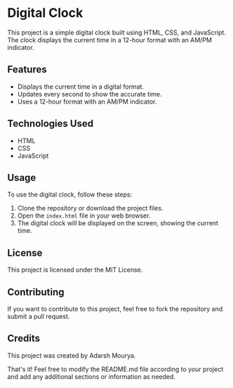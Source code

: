 # Digital Clock

This project is a simple digital clock built using HTML, CSS, and JavaScript. The clock displays the current time in a 12-hour format with an AM/PM indicator.

## Features

- Displays the current time in a digital format.
- Updates every second to show the accurate time.
- Uses a 12-hour format with an AM/PM indicator.

## Technologies Used

- HTML
- CSS
- JavaScript

## Usage

To use the digital clock, follow these steps:

1. Clone the repository or download the project files.
2. Open the `index.html` file in your web browser.
3. The digital clock will be displayed on the screen, showing the current time.

## License

This project is licensed under the MIT License.

## Contributing

If you want to contribute to this project, feel free to fork the repository and submit a pull request.

## Credits

This project was created by Adarsh Mourya.

That's it! Feel free to modify the README.md file according to your project and add any additional sections or information as needed.
